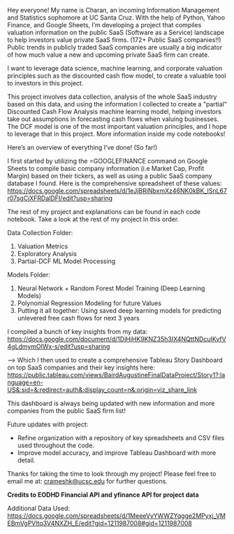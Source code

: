 Hey everyone! My name is Charan, an incoming Information Management and Statistics sophomore at UC Santa Cruz. With the help of Python, Yahoo Finance, and Google Sheets, I’m developing a project that compiles valuation information on the public SaaS (Software as a Service) landscape to help investors value private SaaS firms. (172+ Public SaaS companies!!) Public trends in publicly traded SaaS companies are usually a big indicator of how much value a new and upcoming private SaaS firm can create. 

I want to leverage data science, machine learning, and corporate valuation principles such as the discounted cash flow model, to create a valuable tool to investors in this project.

This project involves data collection, analysis of the whole SaaS industry based on this data, and using the information I collected to create a "partial" Discounted Cash Flow Analysis machine learning model, helping investors take out assumptions in forecasting cash flows when valuing businesses. The DCF model is one of the most important valuation principles, and I hope to leverage that in this project. More information inside my code notebooks!

Here’s an overview of everything I’ve done! (So far!)

I first started by utilizing the =GOOGLEFINANCE command on Google Sheets to compile basic company information (i.e Market Cap, Profit Margin) based on their tickers, as well as using a public SaaS company database I found. Here is the comprehensive spreadsheet of these values:
https://docs.google.com/spreadsheets/d/1eJjBRiNbxmXz46NK0kBK_lSnL67r07sgCjXFRDalDFI/edit?usp=sharing 

The rest of my project and explanations can be found in each code notebook. Take a look at the rest of my project in this order.

Data Collection Folder:
1. Valuation Metrics
2. Exploratory Analysis
3. Partial-DCF ML Model Processing

Models Folder:
1. Neural Network + Random Forest Model Training (Deep Learning Models)
2. Polynomial Regression Modeling for future Values
3. Putting it all together: Using saved deep learning models for predicting unlevered free cash flows for next 3 years

I compiled a bunch of key insights from my data:
https://docs.google.com/document/d/1DjHiHK9KNZ35h3IX4NQttNDcuIKvfV4gLdmymOlWx-s/edit?usp=sharing 

--> Which I then used to create a comprehensive Tableau Story Dashboard on top SaaS companies and their key insights here: 
https://public.tableau.com/views/BairdAugustineFinalDataProject/Story1?:language=en-US&:sid=&:redirect=auth&:display_count=n&:origin=viz_share_link 

This dashboard is always being updated with new information and more companies from the public SaaS firm list!


Future updates with project:
- Refine organization with a repository of key spreadsheets and CSV files used throughout the code.
- Improve model accuracy, and improve Tableau Dashboard with more detail.

Thanks for taking the time to look through my project! Please feel free to email me at: crameshk@ucsc.edu for further questions.


**Credits to EODHD Financial API and yfinance API for project data**


Additional Data Used:
https://docs.google.com/spreadsheets/d/1MeeeVvYWWZYqgge2MPyxj_VMEBmVgPVltq3V4NXZH_E/edit?gid=1211987008#gid=1211987008 
